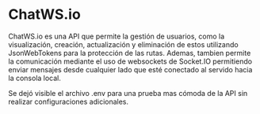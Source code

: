 # ChatWS.io
ChatWS.io es una API que permite la gestión de usuarios, como la visualización, creación, actualización y eliminación de estos utilizando JsonWebTokens para la protección de las rutas.
Ademas, tambien permite la comunicación mediante el uso de websockets de Socket.IO permitiendo enviar mensajes desde cualquier lado que esté conectado al servido hacia la consola local.

Se dejó visible el archivo .env para una prueba mas cómoda de la API sin realizar configuraciones adicionales.
